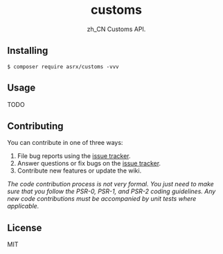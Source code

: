 <h1 align="center"> customs </h1>

<p align="center"> zh_CN Customs API.</p>


## Installing

```shell
$ composer require asrx/customs -vvv
```

## Usage

TODO

## Contributing

You can contribute in one of three ways:

1. File bug reports using the [issue tracker](https://github.com/asrx/customs/issues).
2. Answer questions or fix bugs on the [issue tracker](https://github.com/asrx/customs/issues).
3. Contribute new features or update the wiki.

_The code contribution process is not very formal. You just need to make sure that you follow the PSR-0, PSR-1, and PSR-2 coding guidelines. Any new code contributions must be accompanied by unit tests where applicable._

## License

MIT